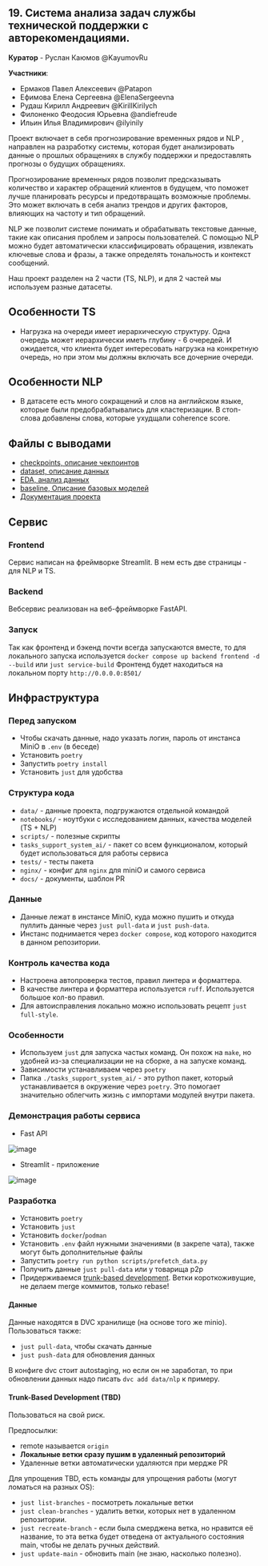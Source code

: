 ## 19. Система анализа задач службы технической поддержки с авторекомендациями.

**Куратор** - Руслан Каюмов @KayumovRu

**Участники**:
- Ермаков Павел Алексеевич @Patapon
- Ефимова Елена Сергеевна @ElenaSergeevna
- Рудаш Кирилл Андреевич @KirillKirilych
- Филоненко Феодосия Юрьевна @andiefreude
- Ильин Илья Владимирович @ilyinily

Проект включает в себя прогнозирование временных рядов и NLP , направлен на разработку системы, которая будет анализировать данные о прошлых обращениях в службу поддержки и предоставлять прогнозы о будущих обращениях.

Прогнозирование временных рядов позволит предсказывать количество и характер обращений клиентов в будущем, что поможет лучше планировать ресурсы и предотвращать возможные проблемы. Это может включать в себя анализ трендов и других факторов, влияющих на частоту и тип обращений.

NLP же позволит системе понимать и обрабатывать текстовые данные, такие как описания проблем и запросы пользователей. С помощью NLP можно будет автоматически классифицировать обращения, извлекать ключевые слова и фразы, а также определять тональность и контекст сообщений.

Наш проект разделен на 2 части (TS, NLP), и для 2 частей мы используем разные датасеты.

## Особенности TS

- Нагрузка на очереди имеет иерархическую структуру. Одна очередь может иерархически иметь глубину - 6 очередей. И ожидается, что клиента будет интересовать нагрузка на конкретную очередь, но при этом мы должны включать все дочерние очереди.

## Особенности NLP

- В датасете есть много сокращений и слов на английском языке, которые были предобрабатывались для кластеризации. В стоп-слова добавлены слова, которые ухудщали coherence score.

## Файлы с выводами

- [checkpoints, описание чекпоинтов](./docs/checkpoints.md)
- [dataset, описание данных](./docs/dataset.md)
- [EDA, анализ данных](./docs/EDA.md)
- [baseline, Описание базовых моделей](./docs/BASELINE.md)
- [Документация проекта](./docs/report.pdf)

## Сервис

### Frontend

Сервис написан на фреймворке Streamlit. В нем есть две страницы - для NLP и TS.

###  Backend

Вебсервис реализован на веб-фреймворке FastAPI.

### Запуск

Так как фронтенд и бэкенд почти всегда запускаются вместе, то для локального запуска используется `docker compose up backend frontend -d --build` или `just service-build`
Фронтенд будет находиться на локальном порту `http://0.0.0.0:8501/`

## Инфраструктура

### Перед запуском

- Чтобы скачать данные, надо указать логин, пароль от инстанса MiniO в `.env` (в беседе)
- Установить `poetry`
- Запустить `poetry install`
- Установить `just` для удобства

### Структура кода

- `data/` - данные проекта, подгружаются отдельной командой
- `notebooks/` - ноутбуки с исследованием данных, качества моделей (TS + NLP)
- `scripts/` - полезные скрипты
- `tasks_support_system_ai/` - пакет со всем функционалом, который будет использоваться для работы сервиса
- `tests/` - тесты пакета
- `nginx/` - конфиг для `nginx` для miniO и самого сервиса
- `docs/` - документы, шаблон PR

### Данные

- Данные лежат в инстансе MiniO, куда можно пушить и откуда пуллить данные через `just pull-data` и `just push-data`.
- Инстанс поднимается через `docker compose`, код которого находится в данном репозитории.

### Контроль качества кода

- Настроена автопроверка тестов, правил линтера и форматтера.
- В качестве линтера и форматтера используется `ruff`. Используется большое кол-во правил.
- Для автоисправления локально можно использовать рецепт `just full-style`.

### Особенности

- Используем `just` для запуска частых команд. Он похож на `make`, но удобней из-за специализации не на сборке, а на запуске команд.
- Зависимости устанавливаем через `poetry`
- Папка `./tasks_support_system_ai/` - это python пакет, который устанавливается в окружение через `poetry`. Это помогает значительно облегчить жизнь с импортами модулей внутри пакета.

### Демонстрация работы сервиса

- Fast API

![image](https://github.com/user-attachments/assets/44dda48b-44a4-4b8f-99ad-e8a5002904bf)

- Streamlit - приложение

![image](https://github.com/user-attachments/assets/864bef1b-6d9b-4456-80c2-4c82dd72bdb7)

### Разработка

- Установить `poetry`
- Установить `just`
- Установить `docker`/`podman`
- Установить `.env` файл нужными значениями (в закрепе чата), также могут быть дополнительные файлы
- Запустить `poetry run python scripts/prefetch_data.py`
- Получить данные `just pull-data` или у товарища p2p
- Придерживаемся [trunk-based development](https://trunkbaseddevelopment.com/). Ветки короткоживущие, не делаем merge коммитов, только rebase!

#### Данные

Данные находятся в DVC хранилище (на основе того же minio).
Пользоваться также:
- `just pull-data`, чтобы скачать данные
- `just push-data` для обновления данных

В конфиге dvc стоит autostaging, но если он не заработал, то при обновлении данных надо писать `dvc add data/nlp` к примеру.

#### Trunk-Based Development (TBD)

Пользоваться на свой риск.

Предпосылки:
- remote называется `origin`
- **Локальные ветки сразу пушим в удаленный репозиторий**
- Удаленные ветки автоматически удаляются при мердже PR

Для упрощения TBD, есть команды для упрощения работы (могут ломаться на разных OS):

- `just list-branches` - посмотреть локальные ветки
- `just clean-branches` - удалить ветки, которых нет в удаленном репозитории.
- `just recreate-branch` - если была смерджена ветка, но нравится её название, то эта ветка будет отведена от актуального состояния main, чтобы не делать ручных действий.
- `just update-main` - обновить main (не знаю, насколько полезно).

